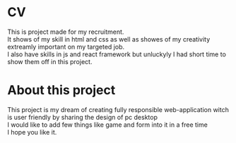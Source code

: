 # CV
 This is project made for my recruitment. <br>
 It shows of my skill in html and css as well as showes of my creativity extreamly important on my targeted job. <br>
 I also have skills in js and react framework but unluckyly I had short time to show them off in this project. <br>
# About this project
 This project is my dream of creating fully responsible web-application witch is user friendly by sharing the design of pc desktop <br>
 I would like to add few things like game and form into it in a free time <br>
 I hope you like it. <br>
